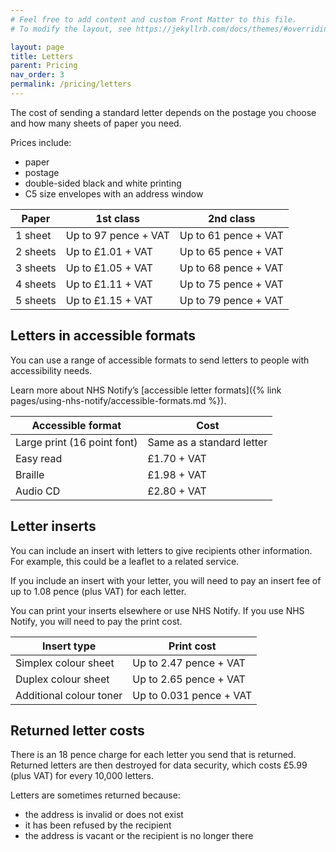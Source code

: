 ```yaml
---
# Feel free to add content and custom Front Matter to this file.
# To modify the layout, see https://jekyllrb.com/docs/themes/#overriding-theme-defaults

layout: page
title: Letters
parent: Pricing
nav_order: 3
permalink: /pricing/letters
---
```


The cost of sending a standard letter depends on the postage you choose and how many sheets of paper you need.

Prices include:

- paper
- postage
- double-sided black and white printing
- C5 size envelopes with an address window

| Paper    | 1st class            | 2nd class            |
| -------- | -------------------- | -------------------- |
| 1 sheet  | Up to 97 pence + VAT | Up to 61 pence + VAT |
| 2 sheets | Up to £1.01 + VAT    | Up to 65 pence + VAT |
| 3 sheets | Up to £1.05 + VAT    | Up to 68 pence + VAT |
| 4 sheets | Up to £1.11 + VAT    | Up to 75 pence + VAT |
| 5 sheets | Up to £1.15 + VAT    | Up to 79 pence + VAT |

## Letters in accessible formats

You can use a range of accessible formats to send letters to people with accessibility needs.

Learn more about NHS Notify’s [accessible letter formats]({% link pages/using-nhs-notify/accessible-formats.md %}).

| Accessible format           | Cost                      |
| --------------------------- | ------------------------- |
| Large print (16 point font) | Same as a standard letter |
| Easy read                   | £1.70 + VAT               |
| Braille                     | £1.98 + VAT               |
| Audio CD                    | £2.80 + VAT               |

## Letter inserts

You can include an insert with letters to give recipients other information. For example, this could be a leaflet to a related service.

If you include an insert with your letter, you will need to pay an insert fee of up to 1.08 pence (plus VAT) for each letter.

You can print your inserts elsewhere or use NHS Notify. If you use NHS Notify, you will need to pay the print cost.

| Insert type             | Print cost              |
| ----------------------- | ----------------------- |
| Simplex colour sheet    | Up to 2.47 pence + VAT  |
| Duplex colour sheet     | Up to 2.65 pence + VAT  |
| Additional colour toner | Up to 0.031 pence + VAT |

## Returned letter costs

There is an 18 pence charge for each letter you send that is returned. Returned letters are then destroyed for data security, which costs £5.99 (plus VAT) for every 10,000 letters.

Letters are sometimes returned because:

- the address is invalid or does not exist
- it has been refused by the recipient
- the address is vacant or the recipient is no longer there

